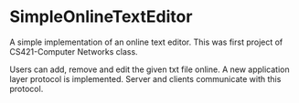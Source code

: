 # SimpleOnlineTextEditor

A simple implementation of an online text editor. This was first project of CS421-Computer Networks class. 

Users can add, remove and edit the given txt file online. A new application layer protocol is implemented. Server and clients communicate with this protocol.
